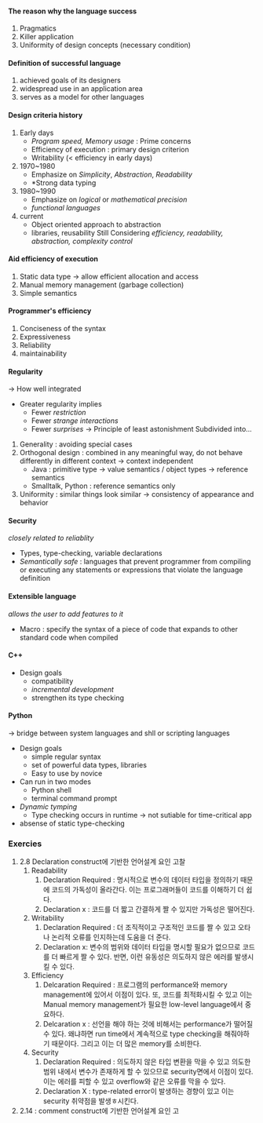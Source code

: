 #### The reason why the language success
1. Pragmatics
2. Killer application
3. Uniformity of design concepts (necessary condition)
#### Definition of successful language
1. achieved goals of its designers
2. widespread use in an application area
3. serves as a model for other languages
#### Design criteria history
1. Early days
	- *Program speed, Memory usage* : Prime concerns
	- Efficiency of execution : primary design criterion
	- Writability (< efficiency in early days)
2. 1970~1980
	- Emphasize on *Simplicity*, *Abstraction*, *Readability*
	- *Strong data typing
3. 1980~1990
	- Emphasize on *logical* or *mathematical precision*
	- *functional languages*
4. current
	- Object oriented approach to abstraction
	- libraries, reusability
Still Considering *efficiency, readability, abstraction, complexity control*
#### Aid efficiency of execution
1. Static data type -> allow efficient allocation and access
2. Manual memory management (garbage collection)
3. Simple semantics
#### Programmer's efficiency
1. Conciseness of the syntax
2. Expressiveness
3. Reliability
4. maintainability
#### Regularity 
$\rightarrow$ How well integrated
- Greater regularity implies
	- Fewer *restriction*
	- Fewer *strange interactions*
	- Fewer *surprises*
$\rightarrow$ Principle of least astonishment
Subdivided into...
1. Generality : avoiding special cases
2. Orthogonal design : combined in any meaningful way, do not behave differently in different context -> context independent
	- Java : primitive type -> value semantics / object types -> reference semantics
	- Smalltalk, Python : reference semantics only
1. Uniformity : similar things look similar -> consistency of appearance and behavior

#### Security
*closely related to reliablity*
* Types, type-checking, variable declarations
* *Semantically safe* : languages that prevent programmer from compiling or executing any statements or expressions that violate the language definition

#### Extensible language
*allows the user to add features to it*
- Macro : specify the syntax of a piece of code that expands to other standard code when compiled

#### C++
- Design goals
	- compatibility
	- *incremental development*
	- strengthen its type checking
#### Python
$\rightarrow$ bridge between system languages and shll or scripting languages
* Design goals
	* simple regular syntax
	* set of powerful data types, libraries
	* Easy to use by novice
* Can run in two modes
	* Python shell
	* terminal command prompt
* *Dynamic tymping*
	* Type checking occurs in runtime -> not sutiable for time-critical app
* absense of static type-checking

### Exercies

1. 2.8 Declaration construct에 기반한 언어설계 요인 고찰
	1. Readability
		1. Declaration Required : 명시적으로 변수의 데이터 타입을 정의하기 때문에 코드의 가독성이 올라간다. 이는 프로그래머들이 코드를 이해하기 더 쉽다.
		2. Declaration x : 코드를 더 짧고 간결하게 짤 수 있지만 가독성은 떨어진다.
	2. Writability 
		1. Declaration Required : 더 조직적이고 구조적인 코드를 짤 수 있고 오타나 논리적 오류를 인지하는데 도움을 더 준다.
		2. Declaration x: 변수의 범위와 데이터 타입을 명시할 필요가 없으므로 코드를 더 빠르게 짤 수 있다. 반면, 이런 유동성은 의도하지 않은 에러를 발생시킬 수 있다.
	3. Efficiency
		1. Delcaration Required :  프로그램의 performance와 memory management에 있어서 이점이 있다. 또, 코드를 최적화시킬 수 있고 이는 Manual memory management가 필요한 low-level language에서 중요하다.
		2. Delcaration x : 선언을 해야 하는 것에 비해서는 performance가 떨어질 수 있다. 왜냐하면 run time에서 계속적으로 type checking을 해줘야하기 때문이다. 그리고 이는 더 많은 memory를 소비한다.
	4. Security
		1. Declaration Required : 의도하지 않은 타입 변환을 막을 수 있고 의도한 범위 내에서 변수가 존재하게 할 수 있으므로 security면에서 이점이 있다. 이는 에러를 피할 수 있고 overflow와 같은 오류를 막을 수 있다.
		2. Declaration X : type-related error이 발생하는 경향이 있고 이는 security 취약점을 발생ㅎ시킨다.
2. 2.14 : comment construct에 기반한 언어설계 요인 고


